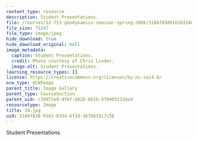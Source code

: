 ```yaml
---
content_type: resource
description: Student Presentations.
file: /courses/12-753-geodynamics-seminar-spring-2006/3166f838916203346f2d267bb33c7c50_39.jpg
file_size: 75247
file_type: image/jpeg
hide_download: true
hide_download_original: null
image_metadata:
  caption: Student Presentations.
  credit: Photo courtesy of Chris Linder.
  image-alt: Student Presentations.
learning_resource_types: []
license: https://creativecommons.org/licenses/by-nc-sa/4.0/
ocw_type: OCWImage
parent_title: Image Gallery
parent_type: CourseSection
parent_uid: c3d972e9-df6f-b026-6b2b-4704032328e4
resourcetype: Image
title: 39.jpg
uid: 3166f838-9162-0334-6f2d-267bb33c7c50
---
```

Student Presentations.